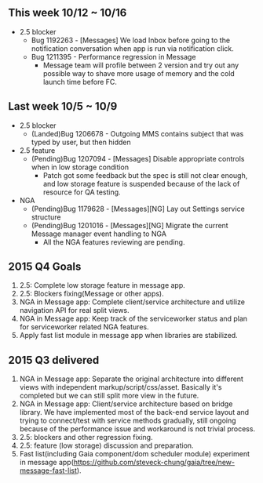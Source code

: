 ## This week 10/12 ~ 10/16
* 2.5 blocker
  - Bug 1192263 - [Messages] We load Inbox before going to the notification conversation when app is run via notification click.
  - Bug 1211395 - Performance regression in Message
    - Message team will profile between 2 version and try out any possible way to shave more usage of memory and the cold launch time before FC.

## Last week 10/5 ~ 10/9
* 2.5 blocker
  - (Landed)Bug 1206678 - Outgoing MMS contains subject that was typed by user, but then hidden
* 2.5 feature
  - (Pending)Bug 1207094 - [Messages] Disable appropriate controls when in low storage condition
    - Patch got some feedback but the spec is still not clear enough, and low storage feature is suspended because of the lack of resource for QA testing. 
* NGA
  - (Pending)Bug 1179628 - [Messages][NG] Lay out Settings service structure
  - (Pending)Bug 1201016 - [Messages][NG] Migrate the current Message manager event handling to NGA
    - All the NGA features reviewing are pending.

## 2015 Q4 Goals

1. 2.5: Complete low storage feature in message app.
2. 2.5: Blockers fixing(Message or other apps).
3. NGA in Message app: Complete client/service architecture and utilize navigation API for real split views.
4. NGA in Message app: Keep track of the serviceworker status and plan for serviceworker related NGA features.
5. Apply fast list module in message app when libraries are stabilized.

## 2015 Q3 delivered

1. NGA in Message app: Separate the original architecture into different views with independent markup/script/css/asset. Basically it's completed but we can still split more view in the future.
2. NGA in Message app: Client/service architecture based on bridge library. We have implemented most of the back-end service layout and trying to connect/test with service methods gradually, still ongoing because of the performance issue and workaround is not trivial process. 
3. 2.5: blockers and other regression fixing.
4. 2.5: feature (low storage) discussion and preparation.
5. Fast list(including Gaia component/dom scheduler module) experiment in message app(https://github.com/steveck-chung/gaia/tree/new-message-fast-list).
